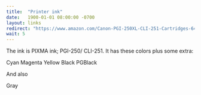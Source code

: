 ```yaml
---
title:  "Printer ink"
date:   1900-01-01 08:00:00 -0700
layout: links
redirect: "https://www.amazon.com/Canon-PGI-250XL-CLI-251-Cartridges-6432B011/dp/B00F9O3NOC"
wait: 5
---
```

The ink is PIXMA ink; PGI-250/ CLI-251. It has these colors plus some extra:

Cyan
Magenta
Yellow
Black
PGBlack

And also

Gray
